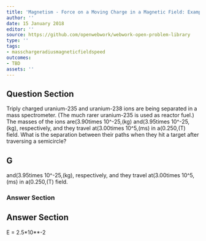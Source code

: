 ```yaml
---
title: 'Magnetism - Force on a Moving Charge in a Magnetic Field: Examples and Applications'
author: ''
date: 15 January 2018
editor: ''
source: https://github.com/openwebwork/webwork-open-problem-library
type: ''
tags:
- masschargeradiusmagneticfieldspeed
outcomes:
- TBD
assets: ''
---
```


## Question Section 

Triply charged uranium-235 and uranium-238 ions are being separated in a mass spectrometer. (The much rarer uranium-235 is used as reactor fuel.) The masses of the ions are(3.90times 10^-25,(kg) and(3.95times 10^-25,(kg), respectively, and they travel at(3.00times 10^5,(ms) in a(0.250,(T) field.
What is the separation between their paths when they hit a target after traversing a semicircle?
## G
and(3.95times 10^-25,(kg), respectively, and they travel at(3.00times 10^5,(ms) in a(0.250,(T) field.
### Answer Section


## Answer Section

E = 2.5*10**-2